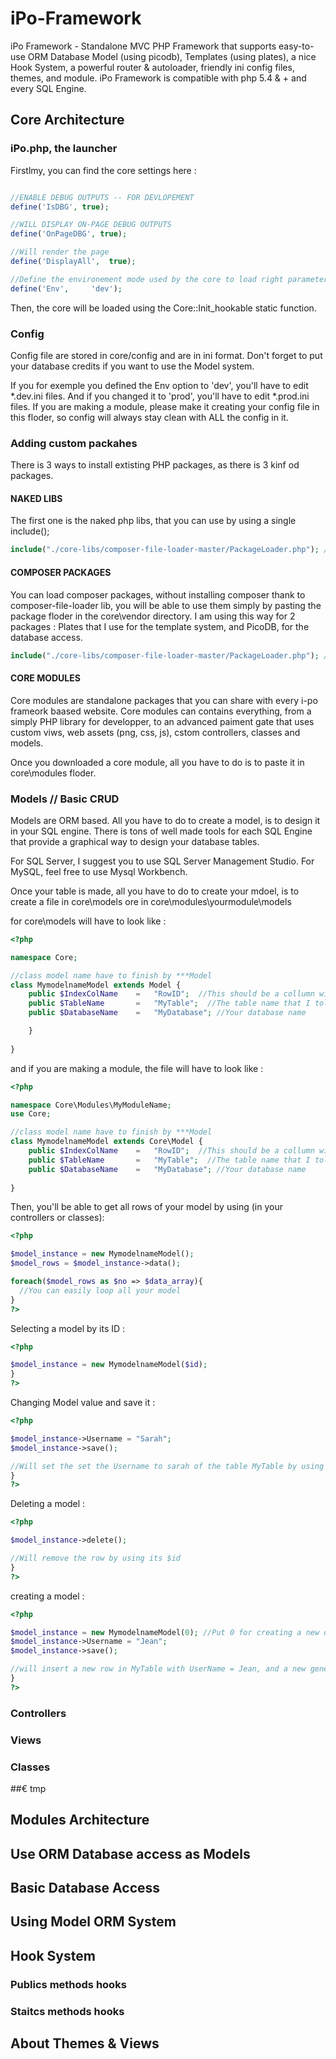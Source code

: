 # iPo-Framework
iPo Framework - Standalone MVC PHP Framework that supports easy-to-use ORM Database Model (using picodb), Templates (using plates), a nice Hook System, a powerful router &amp; autoloader, friendly ini config files, themes, and module. iPo Framework is compatible with php 5.4 &amp; + and every SQL Engine.

## Core Architecture


### iPo.php, the launcher

Firstlmy, you can find the core settings here :

```php

//ENABLE DEBUG OUTPUTS -- FOR DEVLOPEMENT
define('IsDBG', true); 

//WILL DISPLAY ON-PAGE DEBUG OUTPUTS
define('OnPageDBG', true); 

//Will render the page 
define('DisplayAll',  true);

//Define the environement mode used by the core to load right parameters
define('Env',     'dev');

```
Then, the core will be loaded using the Core::Init_hookable static function.

### Config

Config file are stored in core/config and are in ini format. Don't forget to put your database credits if you want to use the Model system.

If you for exemple you defined the Env option to 'dev', you'll have to edit *.dev.ini files.
And if you changed it to 'prod', you'll have to edit *.prod.ini files. If you are making a module, please make it creating your config file in this floder, so config will always stay clean with ALL the config in it.

### Adding custom packahes

There is 3 ways to install extisting PHP packages, as there is 3 kinf od packages.

#### NAKED LIBS
The first one is the naked php libs, that you can use by using a single include();

```php
include("./core-libs/composer-file-loader-master/PackageLoader.php"); //HERE
```
#### COMPOSER PACKAGES
You can load composer packages, without installing composer thank to composer-file-loader lib, you will be able to use them simply by pasting the package floder in the core\vendor directory. I am using this way for 2 packages : Plates that I use for the template system, and PicoDB, for the database access.

```php
include("./core-libs/composer-file-loader-master/PackageLoader.php"); //HERE
```

#### CORE MODULES

Core modules are standalone packages that you can share with every i-po frameork baased website. Core modules can contains everything, from a simply PHP library for developper, to an advanced paiment gate that uses custom viws, web assets (png, css, js), cstom controllers, classes and models.

Once you downloaded a core module, all you have to do is to paste it in core\modules floder.


### Models // Basic CRUD

Models are ORM based. All you have to do to create a model, is to design it in your SQL engine. There is tons of well made tools for each SQL Engine that provide a graphical way to design your database tables.

For SQL Server, I suggest you to use SQL Server Management Studio. For MySQL, feel free to use Mysql Workbench.

Once your table is made, all you have to do to create your mdoel, is to create a file in core\models ore in core\modules\yourmodule\models

for core\models will have to look like :


```php
<?php

namespace Core;

//class model name have to finish by ***Model
class MymodelnameModel extends Model {
    public $IndexColName    =   "RowID";  //This should be a collumn with autoincrement
    public $TableName       =   "MyTable";  //The table name that I told yiou to create above
    public $DatabaseName    =   "MyDatabase"; //Your database name

    }
    
}
```
and if you are making a module, the file will have to look like :
```php
<?php

namespace Core\Modules\MyModuleName;
use Core;

//class model name have to finish by ***Model
class MymodelnameModel extends Core\Model {
    public $IndexColName    =   "RowID";  //This should be a collumn with autoincrement
    public $TableName       =   "MyTable";  //The table name that I told yiou to create above
    public $DatabaseName    =   "MyDatabase"; //Your database name
    
}
```
Then, you'll be able to get all rows of your model by using (in your controllers or classes):

```php
<?php

$model_instance = new MymodelnameModel();
$model_rows = $model_instance->data();

foreach($model_rows as $no => $data_array){
  //You can easily loop all your model
}
?>
```

Selecting a model by its ID : 
```php
<?php

$model_instance = new MymodelnameModel($id);
}
?>
```
Changing Model value and save it : 
```php
<?php

$model_instance->Username = "Sarah"; 
$model_instance->save();

//Will set the set the Username to sarah of the table MyTable by using its $id
}
?>
```
Deleting a model : 
```php
<?php

$model_instance->delete();

//Will remove the row by using its $id
}
?>
```
creating a model :
```php
<?php

$model_instance = new MymodelnameModel(0); //Put 0 for creating a new one
$model_instance->Username = "Jean";
$model_instance->save();

//will insert a new row in MyTable with UserName = Jean, and a new generated RowID.
}
?>
```





### Controllers

### Views

### Classes

##€ tmp

## Modules Architecture


## Use ORM Database access as Models


## Basic Database Access


## Using Model ORM System


## Hook System


### Publics methods hooks


### Staitcs methods hooks


## About Themes & Views
